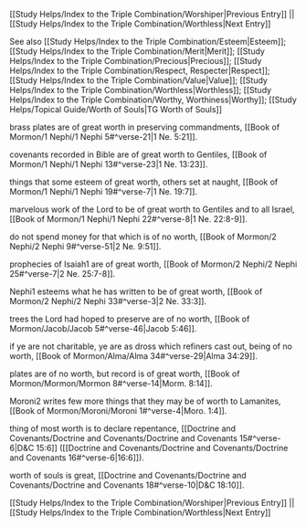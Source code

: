 [[Study Helps/Index to the Triple Combination/Worshiper|Previous Entry]]  ||  [[Study Helps/Index to the Triple Combination/Worthless|Next Entry]]

 See also [[Study Helps/Index to the Triple Combination/Esteem|Esteem]]; [[Study Helps/Index to the Triple Combination/Merit|Merit]]; [[Study Helps/Index to the Triple Combination/Precious|Precious]]; [[Study Helps/Index to the Triple Combination/Respect, Respecter|Respect]]; [[Study Helps/Index to the Triple Combination/Value|Value]]; [[Study Helps/Index to the Triple Combination/Worthless|Worthless]]; [[Study Helps/Index to the Triple Combination/Worthy, Worthiness|Worthy]]; [[Study Helps/Topical Guide/Worth of Souls|TG Worth of Souls]]

 brass plates are of great worth in preserving commandments, [[Book of Mormon/1 Nephi/1 Nephi 5#^verse-21|1 Ne. 5:21]].

 covenants recorded in Bible are of great worth to Gentiles, [[Book of Mormon/1 Nephi/1 Nephi 13#^verse-23|1 Ne. 13:23]].

 things that some esteem of great worth, others set at naught, [[Book of Mormon/1 Nephi/1 Nephi 19#^verse-7|1 Ne. 19:7]].

 marvelous work of the Lord to be of great worth to Gentiles and to all Israel, [[Book of Mormon/1 Nephi/1 Nephi 22#^verse-8|1 Ne. 22:8-9]].

 do not spend money for that which is of no worth, [[Book of Mormon/2 Nephi/2 Nephi 9#^verse-51|2 Ne. 9:51]].

 prophecies of Isaiah1 are of great worth, [[Book of Mormon/2 Nephi/2 Nephi 25#^verse-7|2 Ne. 25:7-8]].

 Nephi1 esteems what he has written to be of great worth, [[Book of Mormon/2 Nephi/2 Nephi 33#^verse-3|2 Ne. 33:3]].

 trees the Lord had hoped to preserve are of no worth, [[Book of Mormon/Jacob/Jacob 5#^verse-46|Jacob 5:46]].

 if ye are not charitable, ye are as dross which refiners cast out, being of no worth, [[Book of Mormon/Alma/Alma 34#^verse-29|Alma 34:29]].

 plates are of no worth, but record is of great worth, [[Book of Mormon/Mormon/Mormon 8#^verse-14|Morm. 8:14]].

 Moroni2 writes few more things that they may be of worth to Lamanites, [[Book of Mormon/Moroni/Moroni 1#^verse-4|Moro. 1:4]].

 thing of most worth is to declare repentance, [[Doctrine and Covenants/Doctrine and Covenants/Doctrine and Covenants 15#^verse-6|D&C 15:6]] ([[Doctrine and Covenants/Doctrine and Covenants/Doctrine and Covenants 16#^verse-6|16:6]]).

 worth of souls is great, [[Doctrine and Covenants/Doctrine and Covenants/Doctrine and Covenants 18#^verse-10|D&C 18:10]].

[[Study Helps/Index to the Triple Combination/Worshiper|Previous Entry]]  ||  [[Study Helps/Index to the Triple Combination/Worthless|Next Entry]]